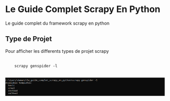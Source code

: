 # Le Guide Complet Scrapy En Python

Le guide complet du framework scrapy en python 

## Type de Projet

Pour afficher les differents types de projet scrapy

<pre>
<code>
    scrapy genspider -l
</code>
</pre>

![image](images/1.png)